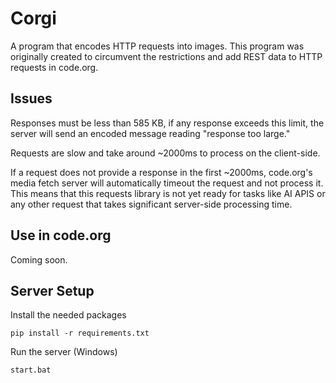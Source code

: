 # Corgi

A program that encodes HTTP requests into images. This program was originally created to circumvent the restrictions and add REST data to HTTP requests in code.org.

## Issues

Responses must be less than 585 KB, if any response exceeds this limit, the server will send an encoded message reading "response too large."

Requests are slow and take around ~2000ms to process on the client-side.

If a request does not provide a response in the first ~2000ms, code.org's media fetch server will automatically timeout the request and not process it. This means that this requests library is not yet ready for tasks like AI APIS or any other request that takes significant server-side processing time.

## Use in code.org

Coming soon.

## Server Setup

Install the needed packages

    pip install -r requirements.txt

Run the server (Windows)

    start.bat